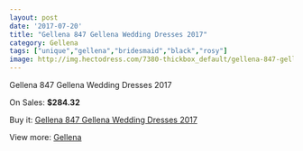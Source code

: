 ```yaml
---
layout: post
date: '2017-07-20'
title: "Gellena 847 Gellena Wedding Dresses 2017"
category: Gellena
tags: ["unique","gellena","bridesmaid","black","rosy"]
image: http://img.hectodress.com/7380-thickbox_default/gellena-847-gellena-wedding-dresses-2013.jpg
---
```

Gellena 847 Gellena Wedding Dresses 2017

On Sales: **$284.32**
<a href="https://www.hectodress.com/gellena/3650-gellena-847-gellena-wedding-dresses-2013.html"><amp-img layout="responsive" width="600" height="600" src="//img.hectodress.com/7380-thickbox_default/gellena-847-gellena-wedding-dresses-2013.jpg" alt="Gellena 847 Gellena Wedding Dresses 2017 0" /></a>
<a href="https://www.hectodress.com/gellena/3650-gellena-847-gellena-wedding-dresses-2013.html"><amp-img layout="responsive" width="600" height="600" src="//img.hectodress.com/7382-thickbox_default/gellena-847-gellena-wedding-dresses-2013.jpg" alt="Gellena 847 Gellena Wedding Dresses 2017 1" /></a>
<a href="https://www.hectodress.com/gellena/3650-gellena-847-gellena-wedding-dresses-2013.html"><amp-img layout="responsive" width="600" height="600" src="//img.hectodress.com/7381-thickbox_default/gellena-847-gellena-wedding-dresses-2013.jpg" alt="Gellena 847 Gellena Wedding Dresses 2017 2" /></a>

Buy it: [Gellena 847 Gellena Wedding Dresses 2017](https://www.hectodress.com/gellena/3650-gellena-847-gellena-wedding-dresses-2013.html "Gellena 847 Gellena Wedding Dresses 2017")

View more: [Gellena](https://www.hectodress.com/63-gellena "Gellena")